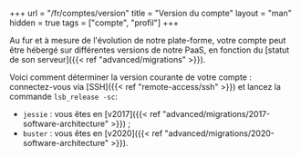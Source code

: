 +++
url = "/fr/comptes/version"
title = "Version du compte"
layout = "man"
hidden = true
tags = ["compte", "profil"]
+++

Au fur et à mesure de l'évolution de notre plate-forme, votre compte peut être hébergé sur différentes versions de notre PaaS, en fonction du [statut de son serveur]({{< ref "advanced/migrations" >}}).

Voici comment déterminer la version courante de votre compte : connectez-vous via [SSH]({{< ref "remote-access/ssh" >}}) et lancez la commande `lsb_release -sc`:

- `jessie` : vous êtes en [v2017]({{< ref "advanced/migrations/2017-software-architecture" >}}) ;
- `buster` : vous êtes en [v2020]({{< ref "advanced/migrations/2020-software-architecture" >}}).
